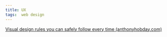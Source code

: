 ```yaml
---
title: UX
tags:  web design
---
```


[Visual design rules you can safely follow every time (anthonyhobday.com)](https://anthonyhobday.com/sideprojects/saferules/)